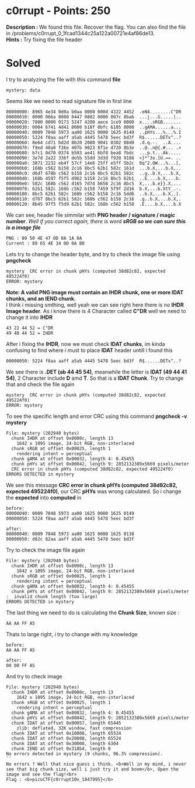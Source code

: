 # c0rrupt - Points: 250
<b>Description : </b>We found this file. Recover the flag. You can also find the file in /problems/c0rrupt_0_1fcad1344c25a122a00721e4af86de13.<br>
<b>Hints : </b>Try fixing the file header
# Solved
I try to analyzing the file with this command <b>file</b>
```
mystery: data
```
Seems like we need to read signature file in first line
```
00000000: 8965 4e34 0d0a b0aa 0000 000d 4322 4452  .eN4........C"DR
00000010: 0000 066a 0000 0447 0802 0000 007c 8bab  ...j...G.....|..
00000020: 7800 0000 0173 5247 4200 aece 1ce9 0000  x....sRGB.......
00000030: 0004 6741 4d41 0000 b18f 0bfc 6105 0000  ..gAMA......a...
00000040: 0009 7048 5973 aa00 1625 0000 1625 0149  ..pHYs...%...%.I
00000050: 5224 f0aa aaff a5ab 4445 5478 5eec bd3f  R$......DETx^..?
00000060: 8e64 cd71 bd2d 8b20 2080 9041 8302 08d0  .d.q.-.  ..A....
00000070: f9ed 40a0 f36e 407b 9023 8f1e d720 8b3e  ..@..n@{.#... .>
00000080: b7c1 0d70 0374 b503 ae41 6bf8 bea8 fbdc  ...p.t...Ak.....
00000090: 3e7d 2a22 336f de5b 55dd 3d3d f920 9188  >}*"3o.[U.==. ..
000000a0: 3871 2232 eb4f 57cf 14e6 25ff e5ff 5b2c  8q"2.OW...%...[,
000000b0: 168b c562 b158 2c16 8bc5 62b1 582c 161d  ...b.X,...b.X,..
000000c0: d6d7 678b c562 b158 2c16 8bc5 62b1 582c  ..g..b.X,...b.X,
000000d0: 168b 4597 f5f5 d962 b158 2c16 8bc5 62b1  ..E....b.X,...b.
000000e0: 582c 168b c562 d165 7d7d b658 2c16 8bc5  X,...b.e}}.X,...
000000f0: 62b1 582c 168b c562 b158 7459 5f9f 2d16  b.X,...b.XtY_.-.
00000100: 8bc5 62b1 582c 168b c562 b158 2c16 5dd6  ..b.X,...b.X,.].
00000110: d767 8bc5 62b1 582c 168b c562 b158 2c16  .g..b.X,...b.X,.
00000120: 8b45 97f5 f5d9 62b1 582c 168b c562 b158  .E....b.X,...b.X
```
We can see, header file simmilar with <b>PNG header / signature / magic number</b>. <i>Well if you correct again, there is word <b>sRGB so we can sure this is a image file</b></i>
```
PNG : 89 50 4E 47 0D 0A 1A 0A
Current : 89 65 4E 34 0D 0A B0
```
Lets try to change the header byte, and try to check the image file using <b>pngcheck</b>
```
mystery  CRC error in chunk pHYs (computed 38d82c82, expected 495224f0)
ERROR: mystery
```
<b>Note: A valid PNG image must contain an IHDR chunk, one or more IDAT chunks, and an IEND chunk.</b><br>
I think i missing smthing, well yeah we can see right here there is no <b>IHDR Image header</b>. As i know there is 4 Character called <b>C"DR</b> well we need to change it into <b>IHDR</b>
```
43 22 44 52 = C"DR
49 48 44 52 = IHDR
```
After i fixing the <b>IHDR</b>, now we must check <b>IDAT chunks</b>, im kinda confusing to find where i must to place <b>IDAT</b> header untill i found this
```
00000050: 5224 f0aa aaff a5ab 4445 5478 5eec bd3f  R$......DETx^..?
```
We see there is <b>.DET (ab 44 45 54)</b>, meanwhile the letter is <b>IDAT (49 44 41 54)</b>, 2 Character include <b>D</b> amd <b>T</b>. So that is a <b>IDAT Chunk</b>. Try to change that and check the file again
```
mystery  CRC error in chunk pHYs (computed 38d82c82, expected 495224f0)
ERROR: mystery
```
To see the specific length and error CRC using this command <b>pngcheck -v mystery</b>
```
File: mystery (202940 bytes)
  chunk IHDR at offset 0x0000c, length 13
    1642 x 1095 image, 24-bit RGB, non-interlaced
  chunk sRGB at offset 0x00025, length 1
    rendering intent = perceptual
  chunk gAMA at offset 0x00032, length 4: 0.45455
  chunk pHYs at offset 0x00042, length 9: 2852132389x5669 pixels/meter
  CRC error in chunk pHYs (computed 38d82c82, expected 495224f0)
ERRORS DETECTED in mystery
```
We see this message <b>CRC error in chunk pHYs (computed 38d82c82, expected 495224f0)</b>, our CRC <b>pHYs</b> was wrong calculated. So i change the <b>expected</b> into <b>computed</b> in
```
before:
00000040: 0009 7048 5973 aa00 1625 0000 1625 0149
00000050: 5224 f0aa aaff a5ab 4445 5478 5eec bd3f

after:
00000040: 0009 7048 5973 aa00 1625 0000 1625 0138
00000050: d82c 82aa aaff a5ab 4445 5478 5eec bd3f
```
Try to check the image file again
```
File: mystery (202940 bytes)
  chunk IHDR at offset 0x0000c, length 13
    1642 x 1095 image, 24-bit RGB, non-interlaced
  chunk sRGB at offset 0x00025, length 1
    rendering intent = perceptual
  chunk gAMA at offset 0x00032, length 4: 0.45455
  chunk pHYs at offset 0x00042, length 9: 2852132389x5669 pixels/meter
:  invalid chunk length (too large)
ERRORS DETECTED in mystery
```
The last thing we need to do is calculating the <b>Chunk Size</b>, known size :
```
AA AA FF A5
```
Thats to large right, i try to change with my knowledge
```
before:
AA AA FF A5

after:
00 00 FF A5
```
And try to check image
```
File: mystery (202940 bytes)
  chunk IHDR at offset 0x0000c, length 13
    1642 x 1095 image, 24-bit RGB, non-interlaced
  chunk sRGB at offset 0x00025, length 1
    rendering intent = perceptual
  chunk gAMA at offset 0x00032, length 4: 0.45455
  chunk pHYs at offset 0x00042, length 9: 2852132389x5669 pixels/meter
  chunk IDAT at offset 0x00057, length 65445
    zlib: deflated, 32K window, fast compression
  chunk IDAT at offset 0x10008, length 65524
  chunk IDAT at offset 0x20008, length 65524
  chunk IDAT at offset 0x30008, length 6304
  chunk IEND at offset 0x318b4, length 0
No errors detected in mystery (9 chunks, 96.3% compression).
``
No errors ? Well that nice guess i think. <b>Well in my mind, i never see that big chunk size, well i just try it and boom</b>, Open the image and see the flag!<br>
Flag : <b>picoCTF{c0rrupt10n_1847995}</b>
